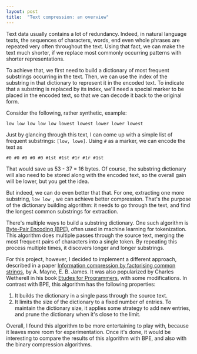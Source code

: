 ```yaml
---
layout: post
title:  "Text compression: an overview"
---
```


Text data usually contains a lot of redundancy. Indeed, in natural language texts, the sequences of characters, words, end even whole phrases are repeated very often throughout the text. Using that fact, we can make the text much shorter, if we replace most commonly occurring patterns with shorter representations. 

To achieve that, we first need to build a dictionary of most frequent substrings occurring in the text. Then, we can use the index of the substring in that dictionary to represent it in the encoded text. To indicate that a substring is replaced by its index, we'll need a special marker to be placed in the encoded text, so that we can decode it back to the original form.

Consider the following, rather synthetic, example: 

```
low low low low low lowest lowest lower lower lowest
```

Just by glancing through this text, I can come up with a simple list of frequent substrings: `[low, lowe]`. Using `#` as a marker, we can encode the text as 

```
#0 #0 #0 #0 #0 #1st #1st #1r #1r #1st
```

That would save us 53 - 37 = 16 bytes. Of course, the substring dictionary will also need to be stored along with the encoded text, so the overall gain will be lower, but you get the idea.

But indeed, we can do even better that that. For one, extracting one more substring, `low low `, we can achieve better compression. That's the purpose of the dictionary building algorithm: it needs to go through the text, and find the longest common substrings for extraction. 

There's multiple ways to build a substring dictionary. One such algorithm is [Byte-Pair Encoding (BPE)][bpe], often used in machine learning for tokenization. This algorithm does multiple passes through the source text, merging the most frequent pairs of characters into a single token. By repeating this process multiple times, it discovers longer and longer substrings.

For this project, however, I decided to implement a different approach, described in a paper [Information compression by factorising common strings][mayne], by A. Mayne, E. B. James. It was also popularized by Charles Wetherell in his book [Etudes for Programmers][etudes], with some modifications. In contrast with BPE, this algorithm has the following properties:

1. It builds the dictionary in a single pass through the source text.
2. It limits the size of the dictionary to a fixed number of entries. To maintain the dictionary size, it applies some strategy to add new entries, and prune the dictionary when it's close to the limit.

Overall, I found this algorithm to be more entertaining to play with, because it leaves more room for experimentation. Once it's done, it would be interesting to compare the results of this algorithm with BPE, and also with the binary compression algorithms.

[bpe]: https://en.wikipedia.org/wiki/Byte_pair_encoding
[mayne]: https://academic.oup.com/comjnl/article/18/2/157/374138
[etudes]: https://www.goodreads.com/book/show/3924336-etudes-for-programmers